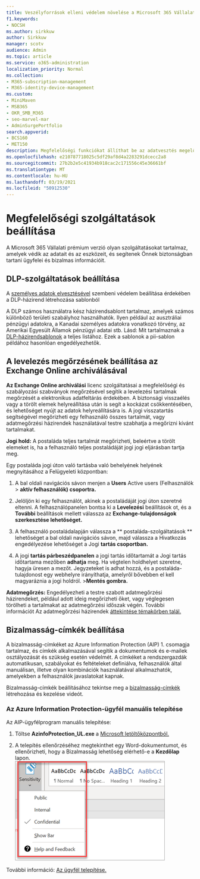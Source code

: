 ```yaml
---
title: Veszélyforrások elleni védelem növelése a Microsoft 365 Vállalati prémium verzióban
f1.keywords:
- NOCSH
ms.author: sirkkuw
author: Sirkkuw
manager: scotv
audience: Admin
ms.topic: article
ms.service: o365-administration
localization_priority: Normal
ms.collection:
- M365-subscription-management
- M365-identity-device-management
ms.custom:
- MiniMaven
- MSB365
- OKR_SMB_M365
- seo-marvel-mar
- AdminSurgePortfolio
search.appverid:
- BCS160
- MET150
description: Megfelelőségi funkciókat állíthat be az adatvesztés megelőzése és az ügyfelek bizalmas adatainak biztonságossá tartása érdekében.
ms.openlocfilehash: e210787718025c5df29af8d4a2283291dcecc2a8
ms.sourcegitcommit: 27b2b2e5c41934b918cac2c171556c45e36661bf
ms.translationtype: MT
ms.contentlocale: hu-HU
ms.lasthandoff: 03/19/2021
ms.locfileid: "50912530"
---
```

# <a name="set-up-compliance-features"></a>Megfelelőségi szolgáltatások beállítása

A Microsoft 365 Vállalati prémium verzió olyan szolgáltatásokat tartalmaz, amelyek védik az adatait és az eszközeit, és segítenek Önnek biztonságban tartani ügyfelei és bizalmas információit.

## <a name="set-up-dlp-features"></a>DLP-szolgáltatások beállítása

A [személyes adatok elvesztésével](../compliance/create-a-dlp-policy-from-a-template.md) szembeni védelem beállítása érdekében a DLP-házirend létrehozása sablonból 
  
A DLP számos használatra kész házirendsablont tartalmaz, amelyek számos különböző területi szabályhoz használhatók. Ilyen például az ausztráliai pénzügyi adatokra, a Kanadai személyes adatokra vonatkozó törvény, az Amerikai Egyesült Államok pénzügyi adatai stb. Lásd: Mit tartalmaznak a [DLP-házirendsablonok](../compliance/what-the-dlp-policy-templates-include.md) a teljes listához. Ezek a sablonok a pii-sablon példához hasonlóan engedélyezhetők. 
  
## <a name="set-up-email-retention-with-exchange-online-archiving"></a>A levelezés megőrzésének beállítása az Exchange Online archiválásával

 **Az Exchange Online archiválási** licenc szolgáltatásai a megfelelőségi és szabályozási szabványok megőrzésével segítik a levelezési tartalmak megőrzését a elektronikus adatfeltárás érdekében. A biztonsági visszaélés vagy a törölt elemek helyreállítása után is segít a kockázat csökkentésében, és lehetőséget nyújt az adatok helyreállítására is. A jogi visszatartás segítségével megőrizheti egy felhasználó összes tartalmát, vagy adatmegőrzési házirendek használatával testre szabhatja a megőrizni kívánt tartalmakat.
  
**Jogi hold:** A postaláda teljes tartalmát megőrizheti, beleértve a törölt elemeket is, ha a felhasználó teljes postaládáját jogi jogi eljárásban tartja meg. 
    
Egy postaláda jogi úton való tartásba való behelyének helyének megnyitásához a Felügyeleti központban:
    
1. A bal oldali navigációs sávon menjen a **Users** Active users (Felhasználók \> **aktív felhasználók) csoportra.**
    
2. Jelöljön ki egy felhasználót, akinek a postaládáját jogi úton szeretné eltenni. A felhasználópanelen bontsa ki a **Levelezési** beállítások ot, és a **További** beállítások mellett válassza az **Exchange-tulajdonságok szerkesztése lehetőséget.**
    
3. A felhasználó postaládalapján válassza a ** postaláda-szolgáltatások  ** lehetőséget a bal oldali navigációs sávon, majd válassza a Hivatkozás engedélyezése lehetőséget a Jogi **tartás csoportban.**
    
4. A jogi **tartás párbeszédpanelen** a jogi tartás időtartamát a Jogi tartás időtartama mezőben **adhatja** meg. Ha végtelen holdhelyet szeretne, hagyja üresen a mezőt. Jegyzeteket is adhat hozzá, és a postaláda-tulajdonost egy webhelyre irányíthatja, amelyről bővebben el kell magyaráznia a jogi holdról. \>**Mentés gombra.**
    
**Adatmegőrzés:** Engedélyezheti a testre szabott adatmegőrzési házirendeket, például adott ideig megőrizheti őket, vagy véglegesen törölheti a tartalmakat az adatmegőrzési időszak végén. További információt Az adatmegőrzési házirendek [áttekintése témakörben talál.](../compliance/retention.md)

## <a name="set-up-sensitivity-labels"></a>Bizalmasság-címkék beállítása

A bizalmasság-címkéket az Azure Information Protection (AIP) 1. csomagja tartalmaz, és címkék alkalmazásával segítik a dokumentumok és e-mailek osztályozását és szükség esetén védelmét. A címkéket a rendszergazdák automatikusan, szabályokat és feltételeket definiálva, felhasználók által manuálisan, illetve olyan kombinációk használatával alkalmazhatók, amelyekben a felhasználók javaslatokat kapnak.

Bizalmasság-címkék beállításához tekintse meg a [bizalmasság-címkék](https://support.microsoft.com/office/2fb96b54-7dd2-4f0c-ac8d-170790d4b8b9) létrehozása és kezelése videót.



### <a name="install-the-azure-information-protection-client-manually"></a>Az Azure Information Protection-ügyfél manuális telepítése

Az AIP-ügyfélprogram manuális telepítése:

1. Töltse **AzinfoProtection_UL.exe** a [Microsoft letöltőközpontból.](https://www.microsoft.com/download/details.aspx?id=53018)
 
2. A telepítés ellenőrzéséhez megtekinthet egy Word-dokumentumot,  és ellenőrizheti, hogy a Bizalmasság lehetőség elérhető-e a **Kezdőlap** lapon.
<br/>![A Védelem lap legördülő menüje egy Word-dokumentumban.](../media/word-sensitivity.png)

További információ: [Az ügyfél telepítése.](/azure/information-protection/infoprotect-tutorial-step3)